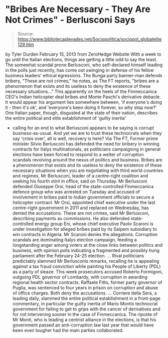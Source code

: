 # "Bribes Are Necessary - They Are Not Crimes" - Berlusconi Says

> Source: https://www.bibliotecapleyades.net/Sociopolitica/sociopol_globalelite129.htm

by Tyler Durden
February 15, 2013
from
ZeroHedge Website
With a week to go until the Italian elections,
things are getting a little odd to say the least.
The somewhat scandal prone Berlusconi, who
self-declared himself leading in the polls just recently, has come out
swinging in defense of his fellow business leaders' ethical egressions.
The Bunga party banner-man defends
bribery,
"These are
not crimes," he notes, as
The FT reports, "bribes are a
phenomenon that exists and its useless to deny the existence of these
necessary situations..."
This apparently on the heels of the
Finmeccanica CEO's Indian helicopter deal bribes and Monte Paschi's
derivative debacle.
It would appear his argument lies somewhere
between,
'if everyone's doing it - then it's ok', and 'everyone's been
doing it forever, so why stop now?'
One Italian paper, though, disgusted at
the state of their nation, describes the entire political and elite
establishment of 'guilty inertia'
- calling for an end to what Berlusconi appears to be saying is corrupt
business-as-usual.
And yet we are to trust these technocrats when
they say 'crisis over', all is well, recovery is here?
Via The FT,
Former prime minister Silvio Berlusconi has
defended the need for bribery in winning contracts for Italys
multinationals, as politicians campaigning in general elections have
been forced to respond to a welter of corruption scandals revolving
around the nexus of politics and business.
Bribes are a phenomenon that exists and its useless to deny the
existence of these necessary situations
when you are negotiating with third world countries and regimes, Mr
Berlusconi, leader of a centre-right coalition and seeking his
fourth stint in office, said on Thursday.
Mr
Berlusconi defended Giuseppe Orsi, head
of the state-controlled Finmeccanica defence group who was arrested on
Tuesday and accused of involvement in bribes paid to Indian government
officials to secure a helicopter contract.
Mr Orsi, appointed chief executive under the
last centre-right government in 2011 and replaced on Wednesday, has
denied the accusations.
These are not crimes, said Mr Berlusconi,
describing payments as
commissions.
He also defended state-controlled energy
group Eni, whose chief executive Paolo Scaroni is under investigation
for alleged bribes paid by its Saipem subsidiary to win contracts in
Algeria.
Mr Scaroni denies the allegations.
Corruption scandals are dominating Italys election campaign,
feeding a longstanding anger among voters at the close links between
politics and business, with opinion polls indicating a fragmented and
possibly hung parliament after the February 24-25 election.
...
Rival
politicians predictably slammed Mr Berlusconis remarks, recalling he is
appealing against a tax fraud conviction while painting his People of
Liberty (PDL) as a party of sleaze.
This week prosecutors accused Roberto
Formigoni, outgoing PDL governor of Lombardy, with corruption in
awarding regional health sector contracts. Raffaele Fitto, former party
governor of Puglia, was sentenced to four years in prison on corruption
and abuse of office charges.
Both deny the accusations.
...
Corriere della Sera, a leading daily,
slammed the entire political
establishment in a front-page commentary, in particular the guilty
inertia of Mario Montis technocrat government for failing to
get to grips with the cancer of derivatives and for not intervening
sooner in the case of Finmeccanica.
The riposte of Mr Monti, who is leading a
centrist alliance in the elections, is that his government passed an
anti-corruption law last year that would have been even tougher had the
main parties collaborated.
